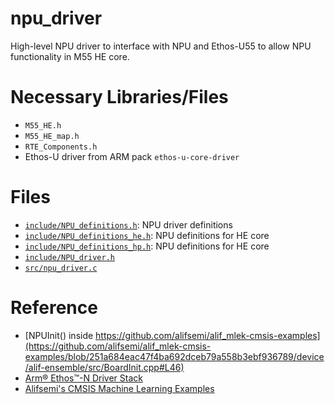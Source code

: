 # npu_driver

High-level NPU driver to interface with NPU and Ethos-U55 to allow NPU functionality in M55 HE core.

# Necessary Libraries/Files
- `M55_HE.h`
- `M55_HE_map.h`
- `RTE_Components.h`
- Ethos-U driver from ARM pack `ethos-u-core-driver`

# Files

- [`include/NPU_definitions.h`](include/NPU_definitions.h): NPU driver definitions
- [`include/NPU_definitions_he.h`](include/NPU_definitions_he.h): NPU definitions for HE core 
- [`include/NPU_definitions_hp.h`](include/NPU_definitions_hp.h): NPU definitions for HE core 
- [`include/NPU_driver.h`](include/NPU_driver.h)
- [`src/npu_driver.c`](src/npu_driver.c)

# Reference

- [NPUInit() inside https://github.com/alifsemi/alif_mlek-cmsis-examples](https://github.com/alifsemi/alif_mlek-cmsis-examples/blob/251a684eac47f4ba692dceb79a558b3ebf936789/device/alif-ensemble/src/BoardInit.cpp#L46)
- [Arm® Ethos™-N Driver Stack](https://github.com/ARM-software/ethos-n-driver-stack)
- [Alifsemi's CMSIS Machine Learning Examples](https://github.com/alifsemi/alif_mlek-cmsis-examples)
